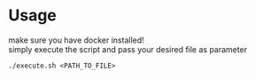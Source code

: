 # Usage

make sure you have docker installed!  
simply execute the script and pass your desired file as parameter

```
./execute.sh <PATH_TO_FILE>
```
